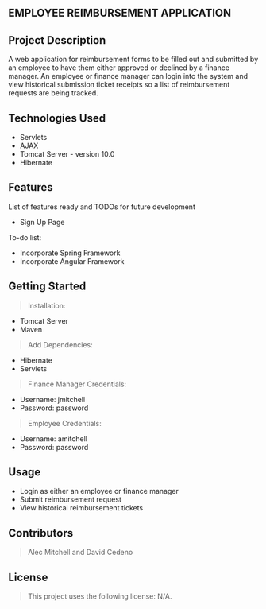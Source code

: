 ## EMPLOYEE REIMBURSEMENT APPLICATION

## Project Description

A web application for reimbursement forms to be filled out and submitted by an employee to have them either approved or declined by a finance manager.
An employee or finance manager can login into the system and view historical submission ticket receipts so a list of reimbursement requests are being tracked.

## Technologies Used

* Servlets
* AJAX
* Tomcat Server - version 10.0
* Hibernate

## Features

List of features ready and TODOs for future development
* Sign Up Page

To-do list:
* Incorporate Spring Framework
* Incorporate Angular Framework

## Getting Started

> Installation:
* Tomcat Server
* Maven

> Add Dependencies:
- Hibernate
- Servlets

> Finance Manager Credentials:
* Username: jmitchell
* Password: password

> Employee Credentials:
* Username: amitchell
* Password: password

## Usage

* Login as either an employee or finance manager
* Submit reimbursement request
* View historical reimbursement tickets

## Contributors

> Alec Mitchell and David Cedeno

## License

> This project uses the following license: N/A.
